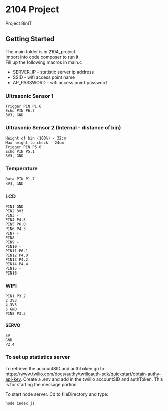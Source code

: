 # 2104 Project

Project BinIT

## Getting Started

The main folder is in 2104_project.  
Import into code composer to run it  
Fill up the following macros in main.c
- SERVER_IP - statistic server ip address
- SSID - wifi access point name
- AP_PASSWORD - wifi access point password

### Ultrasonic Sensor 1

```
Trigger PIN P1.6
Echo PIN P6.7
3V3, GND
```

### Ultrasonic Sensor 2 (Internal - distance of bin)

```
Height of bin (100%) - 32cm
Max height to check - 24cm
Trigger PIN P5.0
Echo PIN P5.1
3V3, GND
```

### Temperature

```
Data PIN P1.7
3V3, GND
```

### LCD

```
PIN1 GND
PIN2 3V3
PIN3 -
PIN4 P4.5
PIN5 P6.0
PIN6 P4.3
PIN7 -
PIN8 -
PIN9 -
PIN10 -
PIN11 P6.1
PIN12 P4.0
PIN13 P4.2
PIN14 P4.4
PIN15 -
PIN16 -
```


### WIFI
```
PIN1 P3.2
2 3V3
4 3V3
5 GND
PIN8 P3.3
```

#### SERVO
```
5V
GND
P2.4
```


### To set up statistics server
To retrieve the accountSID and authToken go to https://www.twilio.com/docs/authy/twilioauth-sdk/quickstart/obtain-authy-api-key.
Create a .env and add in the twillio accountSID and authToken. This is for starting the message portion.

To start node server.
Cd to fileDirectory and type:
```
node index.js
```
